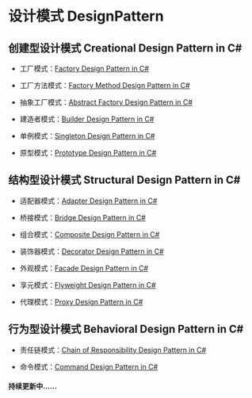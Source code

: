 # 设计模式 DesignPattern
## 创建型设计模式 Creational Design Pattern in C# 
- 工厂模式：[Factory Design Pattern in C#](https://github.com/jack-ningtz/DesignPattern/blob/main/FactoryDesignPattern "Factory Design")

- 工厂方法模式：[Factory Method Design Pattern in C#](https://github.com/jack-ningtz/DesignPattern/tree/main/FactoryMethodDesignPattern "Factory Method Design")

- 抽象工厂模式：[Abstract Factory Design Pattern in C#](https://github.com/jack-ningtz/DesignPattern/tree/main/AbstractFactoryDesignPattern "Abstract Factory Design")

- 建造者模式：[Builder Design Pattern in C#](https://github.com/jack-ningtz/DesignPattern/tree/main/BuilderDesignPattern "Builder Design")

- 单例模式：[Singleton Design Pattern in C#](https://github.com/jack-ningtz/DesignPattern/tree/main/SingletonDesignPattern "Singleton Design")

- 原型模式：[Prototype Design Pattern in C#](https://github.com/jack-ningtz/DesignPattern/tree/main/PrototypeDesignPattern "Prototype  Design")

## 结构型设计模式 Structural Design Pattern in C# 
- 适配器模式：[Adapter Design Pattern in C#](https://github.com/jack-ningtz/DesignPattern/tree/main/AdapterDesignPattern "Adapter  Design")

- 桥接模式：[Bridge Design Pattern in C#](https://github.com/jack-ningtz/DesignPattern/tree/main/BridgeDesignPattern "Bridge  Design")

- 组合模式：[Composite Design Pattern in C#](https://github.com/jack-ningtz/DesignPattern/tree/main/CompositeDesignPattern "Composite  Design")

- 装饰器模式：[Decorator Design Pattern in C#](https://github.com/jack-ningtz/DesignPattern/tree/main/DecoratorDesignPattern "Decorator  Design")

- 外观模式：[Facade Design Pattern in C#](https://github.com/jack-ningtz/DesignPattern/tree/main/FacadeDesignPattern "Facade  Design")

- 享元模式：[Flyweight Design Pattern in C#](https://github.com/jack-ningtz/DesignPattern/tree/main/FlyweightDesignPattern "Flyweight  Design")

- 代理模式：[Proxy Design Pattern in C#](https://github.com/jack-ningtz/DesignPattern/tree/main/ProxyDesignPattern "Proxy  Design")

## 行为型设计模式 Behavioral Design Pattern in C# 
- 责任链模式：[Chain of Responsibility Design Pattern in C#](https://github.com/jack-ningtz/DesignPattern/tree/main/ChainOfResponsibilityDesignPattern "Chain of Responsibility Design")

- 命令模式：[Command Design Pattern in C#](https://github.com/jack-ningtz/DesignPattern/tree/main/CommandDesignPattern "Command  Design")
#### 持续更新中......